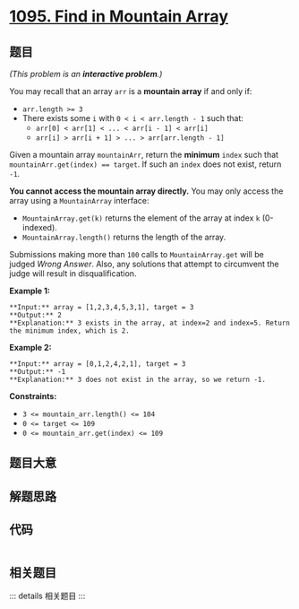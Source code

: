 # [1095. Find in Mountain Array](https://leetcode.com/problems/find-in-mountain-array)

## 题目

_(This problem is an **interactive problem**.)_

You may recall that an array `arr` is a **mountain array** if and only if:

  * `arr.length >= 3`
  * There exists some `i` with `0 < i < arr.length - 1` such that: 
    * `arr[0] < arr[1] < ... < arr[i - 1] < arr[i]`
    * `arr[i] > arr[i + 1] > ... > arr[arr.length - 1]`

Given a mountain array `mountainArr`, return the **minimum** `index` such that
`mountainArr.get(index) == target`. If such an `index` does not exist, return
`-1`.

**You cannot access the mountain array directly.** You may only access the
array using a `MountainArray` interface:

  * `MountainArray.get(k)` returns the element of the array at index `k` (0-indexed).
  * `MountainArray.length()` returns the length of the array.

Submissions making more than `100` calls to `MountainArray.get` will be judged
_Wrong Answer_. Also, any solutions that attempt to circumvent the judge will
result in disqualification.



**Example 1:**

    
    
    **Input:** array = [1,2,3,4,5,3,1], target = 3
    **Output:** 2
    **Explanation:** 3 exists in the array, at index=2 and index=5. Return the minimum index, which is 2.

**Example 2:**

    
    
    **Input:** array = [0,1,2,4,2,1], target = 3
    **Output:** -1
    **Explanation:** 3 does not exist in the array, so we return -1.
    



**Constraints:**

  * `3 <= mountain_arr.length() <= 104`
  * `0 <= target <= 109`
  * `0 <= mountain_arr.get(index) <= 109`


## 题目大意

## 解题思路

## 代码

```javascript

```

## 相关题目

::: details 相关题目
:::
